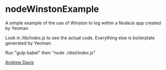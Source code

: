 # nodeWinstonExample
A simple example of the use of Winston to log within a NodeJs app created by Yeoman

Look in /lib/index.js to see the actual code. Everything else is boilerplate generated by Yeoman.

Run "gulp babel" then "node ./dist/index.js"

[Andrew Davis](thetravelingprogrammer.com)
